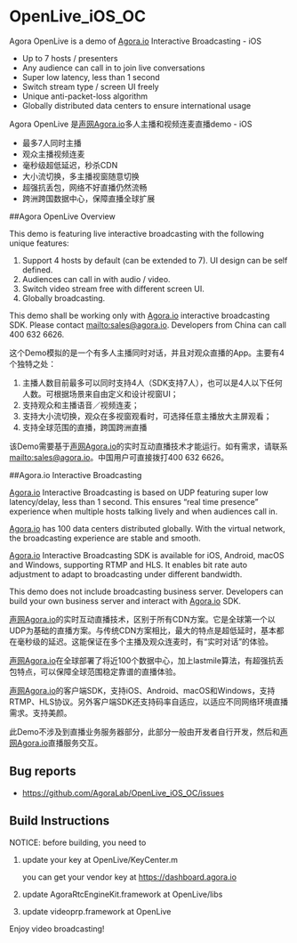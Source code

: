 # OpenLive_iOS_OC

Agora OpenLive is a demo of [Agora.io](http://www.agora.io) Interactive Broadcasting - iOS

* Up to 7 hosts / presenters 
* Any audience can call in to join live conversations 
* Super low latency, less than 1 second
* Switch stream type / screen UI freely 
* Unique anti-packet-loss algorithm  
* Globally distributed data centers to ensure international usage

Agora OpenLive 是[声网Agora.io](http://cn.agora.io)多人主播和视频连麦直播demo - iOS

* 最多7人同时主播
* 观众主播视频连麦
* 毫秒级超低延迟，秒杀CDN
* 大小流切换，多主播视窗随意切换
* 超强抗丢包，网络不好直播仍然流畅
* 跨洲跨国数据中心，保障直播全球扩展

##Agora OpenLive Overview

This demo is featuring live interactive broadcasting with the following unique features: 

1. Support 4 hosts by default (can be extended to 7). UI design can be self defined. 
2. Audiences can call in with audio / video. 
3. Switch video stream free with different screen UI.
4. Globally broadcasting.

This demo shall be working only with [Agora.io](http://www.agora.io) interactive broadcasting SDK. Please contact <mailto:sales@agora.io>. Developers from China can call 400 632 6626.

这个Demo模拟的是一个有多人主播同时对话，并且对观众直播的App。主要有4个独特之处：

1. 主播人数目前最多可以同时支持4人（SDK支持7人），也可以是4人以下任何人数。可根据场景来自由定义和设计视窗UI；
2. 支持观众和主播语音／视频连麦；
3. 支持大小流切换，观众在多视窗观看时，可选择任意主播放大主屏观看；
4. 支持全球范围的直播，跨国跨洲直播

该Demo需要基于[声网Agora.io](http://cn.agora.io)的实时互动直播技术才能运行。如有需求，请联系<mailto:sales@agora.io>。中国用户可直接拨打400 632 6626。

##Agora.io Interactive Broadcasting

[Agora.io](http://www.agora.io) Interactive Broadcasting is based on UDP featuring super low latency/delay, less than 1 second. This ensures “real time presence” experience when multiple hosts talking lively and when audiences call in.

[Agora.io](http://www.agora.io) has 100 data centers distributed globally. With the virtual network, the broadcasting experience are stable and smooth. 

[Agora.io](http://www.agora.io) Interactive Broadcasting SDK is available for iOS, Android, macOS and Windows, supporting RTMP and HLS. It enables bit rate auto adjustment to adapt to broadcasting under different bandwidth.

This demo does not include broadcasting business server. Developers can build your own business server and interact with [Agora.io](http://www.agora.io) SDK.

[声网Agora.io](http://cn.agora.io)的实时互动直播技术，区别于所有CDN方案。它是全球第一个以UDP为基础的直播方案。与传统CDN方案相比，最大的特点是超低延时，基本都在毫秒级的延迟。这能保证在多个主播及观众连麦时，有“实时对话”的体验。

[声网Agora.io](http://cn.agora.io)在全球部署了将近100个数据中心，加上lastmile算法，有超强抗丢包特点，可以保障全球范围稳定靠谱的直播体验。

[声网Agora.io](http://cn.agora.io)的客户端SDK，支持iOS、Android、macOS和Windows，支持RTMP、HLS协议。另外客户端SDK还支持码率自适应，以适应不同网络环境直播需求。支持美颜。

此Demo不涉及到直播业务服务器部分，此部分一般由开发者自行开发，然后和[声网Agora.io](http://cn.agora.io)直播服务交互。


## Bug reports

* https://github.com/AgoraLab/OpenLive_iOS_OC/issues


## Build Instructions

NOTICE: before building, you need to


1. update your key at OpenLive/KeyCenter.m

	you can get your vendor key at https://dashboard.agora.io


2. update AgoraRtcEngineKit.framework at OpenLive/libs

3. update videoprp.framework at OpenLive


Enjoy video broadcasting!
